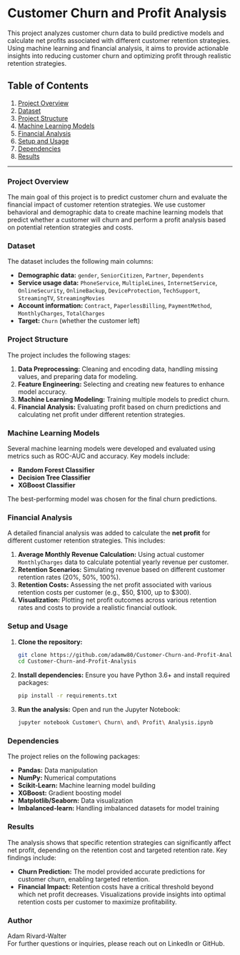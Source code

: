 
# Customer Churn and Profit Analysis

This project analyzes customer churn data to build predictive models and calculate net profits associated with different customer retention strategies. Using machine learning and financial analysis, it aims to provide actionable insights into reducing customer churn and optimizing profit through realistic retention strategies.

## Table of Contents

1. [Project Overview](#project-overview)
2. [Dataset](#dataset)
3. [Project Structure](#project-structure)
4. [Machine Learning Models](#machine-learning-models)
5. [Financial Analysis](#financial-analysis)
6. [Setup and Usage](#setup-and-usage)
7. [Dependencies](#dependencies)
8. [Results](#results)

---

### Project Overview

The main goal of this project is to predict customer churn and evaluate the financial impact of customer retention strategies. We use customer behavioral and demographic data to create machine learning models that predict whether a customer will churn and perform a profit analysis based on potential retention strategies and costs.

### Dataset

The dataset includes the following main columns:

- **Demographic data:** `gender`, `SeniorCitizen`, `Partner`, `Dependents`
- **Service usage data:** `PhoneService`, `MultipleLines`, `InternetService`, `OnlineSecurity`, `OnlineBackup`, `DeviceProtection`, `TechSupport`, `StreamingTV`, `StreamingMovies`
- **Account information:** `Contract`, `PaperlessBilling`, `PaymentMethod`, `MonthlyCharges`, `TotalCharges`
- **Target:** `Churn` (whether the customer left)

### Project Structure

The project includes the following stages:

1. **Data Preprocessing:** Cleaning and encoding data, handling missing values, and preparing data for modeling.
2. **Feature Engineering:** Selecting and creating new features to enhance model accuracy.
3. **Machine Learning Modeling:** Training multiple models to predict churn.
4. **Financial Analysis:** Evaluating profit based on churn predictions and calculating net profit under different retention strategies.

### Machine Learning Models

Several machine learning models were developed and evaluated using metrics such as ROC-AUC and accuracy. Key models include:

- **Random Forest Classifier**
- **Decision Tree Classifier**
- **XGBoost Classifier**

The best-performing model was chosen for the final churn predictions.

### Financial Analysis

A detailed financial analysis was added to calculate the **net profit** for different customer retention strategies. This includes:

1. **Average Monthly Revenue Calculation:** Using actual customer `MonthlyCharges` data to calculate potential yearly revenue per customer.
2. **Retention Scenarios:** Simulating revenue based on different customer retention rates (20%, 50%, 100%).
3. **Retention Costs:** Assessing the net profit associated with various retention costs per customer (e.g., $50, $100, up to $300).
4. **Visualization:** Plotting net profit outcomes across various retention rates and costs to provide a realistic financial outlook.

### Setup and Usage

1. **Clone the repository:**
   ```bash
   git clone https://github.com/adamw80/Customer-Churn-and-Profit-Analysis.git
   cd Customer-Churn-and-Profit-Analysis
   ```

2. **Install dependencies:**
   Ensure you have Python 3.6+ and install required packages:
   ```bash
   pip install -r requirements.txt
   ```

3. **Run the analysis:**
   Open and run the Jupyter Notebook:
   ```bash
   jupyter notebook Customer\ Churn\ and\ Profit\ Analysis.ipynb
   ```

### Dependencies

The project relies on the following packages:

- **Pandas:** Data manipulation
- **NumPy:** Numerical computations
- **Scikit-Learn:** Machine learning model building
- **XGBoost:** Gradient boosting model
- **Matplotlib/Seaborn:** Data visualization
- **Imbalanced-learn:** Handling imbalanced datasets for model training

### Results

The analysis shows that specific retention strategies can significantly affect net profit, depending on the retention cost and targeted retention rate. Key findings include:

- **Churn Prediction:** The model provided accurate predictions for customer churn, enabling targeted retention.
- **Financial Impact:** Retention costs have a critical threshold beyond which net profit decreases. Visualizations provide insights into optimal retention costs per customer to maximize profitability.

### Author

Adam Rivard-Walter  
For further questions or inquiries, please reach out on LinkedIn or GitHub.

